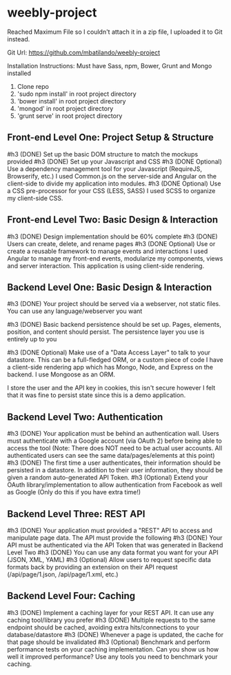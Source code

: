 weebly-project
==============
Reached Maximum File so I couldn't attach it in a zip file, I uploaded it to Git instead.

Git Url: https://github.com/mbatilando/weebly-project

Installation Instructions:
Must have Sass, npm, Bower, Grunt and Mongo installed

1. Clone repo
2. 'sudo npm install' in root project directory
3. 'bower install' in root project directory
4. 'mongod' in root project directory
5. 'grunt serve' in root project directory

Front-end Level One: Project Setup & Structure
------
#h3 (DONE) Set up the basic DOM structure to match the mockups provided
#h3 (DONE) Set up your Javascript and CSS
#h3 (DONE Optional) Use a dependency management tool for your Javascript (RequireJS, Browserify, etc.)
I used Common.js on the server-side and Angular on the client-side to divide my application into modules.
#h3 (DONE Optional) Use a CSS pre-processor for your CSS (LESS, SASS)
I used SCSS to organize my client-side CSS.


Front-end Level Two: Basic Design & Interaction
------
#h3 (DONE) Design implementation should be 60% complete
#h3 (DONE) Users can create, delete, and rename pages
#h3 (DONE Optional) Use or create a reusable framework to manage events and interactions
I used Angular to manage my front-end events, modularize my components, views and server interaction.
This application is using client-side rendering.

Backend Level One: Basic Design & Interaction
------
#h3 (DONE) Your project should be served via a webserver, not static files.  You can use any language/webserver you want

#h3 (DONE) Basic backend persistence should be set up.  Pages, elements, position, and content should persist.  The persistence layer you use is entirely up to you

#h3 (DONE Optional) Make use of a "Data Access Layer" to talk to your datastore.  This can be a full-fledged ORM, or a custom piece of code
I have a client-side rendering app which has Mongo, Node, and Express on the backend.
I use Mongoose as an ORM.

I store the user and the API key in cookies, this isn't secure however I felt that it was fine to persist state since
this is a demo application.

Backend Level Two: Authentication
------
#h3 (DONE) Your application must be behind an authentication wall.  Users must authenticate with a Google account (via OAuth 2) before being able to access the tool (Note: There does NOT need to be actual user accounts.  All authenticated users can see the same data/pages/elements at this point)
#h3 (DONE) The first time a user authenticates, their information should be persisted in a datastore.  In addition to their user information, they should be given a random auto-generated API Token.
#h3 (Optional) Extend your OAuth library/implementation to allow authentication from Facebook as well as Google (Only do this if you have extra time!)

Backend Level Three: REST API
------
#h3 (DONE) Your application must provided a "REST" API to access and manipulate page data.  The API must provide the following
#h3 (DONE) Your API must be authenticated via the API Token that was generated in Backend Level Two
#h3 (DONE) You can use any data format you want for your API (JSON, XML, YAML)
#h3 (Optional) Allow users to request specific data formats back by providing an extension on their API request (/api/page/1.json, /api/page/1.xml, etc.)

Backend Level Four: Caching
------
#h3 (DONE) Implement a caching layer for your REST API.  It can use any caching tool/library you prefer
#h3 (DONE) Multiple requests to the same endpoint should be cached, avoiding extra hits/connections to your database/datastore
#h3 (DONE) Whenever a page is updated, the cache for that page should be invalidated
#h3 (Optional) Benchmark and perform performance tests on your caching implementation.  Can you show us how well it improved performance?  Use any tools you need to benchmark your caching.